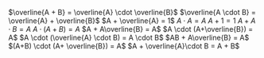  $\overline{A + B} = \overline{A} \cdot \overline{B}$
 $\overline{A \cdot B} = \overline{A} + \overline{B}$
$A + \overline{A} = 1$
$A \cdot A = A$
$A + 1 = 1$
$A + A \cdot B = A$
$A \cdot (A+B) = A$
$A + A\overline{B} = A$
$A \cdot (A+\overline{B}) = A$
$A \cdot (\overline{A} \cdot B) = A \cdot B$
$AB + A\overline{B} = A$
$(A+B) \cdot (A+ \overline{B}) = A$
$A + \overline{A}\cdot B = A + B$

 
